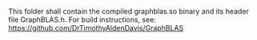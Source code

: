 This folder shall contain the compiled graphblas.so binary and its header file GraphBLAS.h. For build instructions, see: https://github.com/DrTimothyAldenDavis/GraphBLAS
